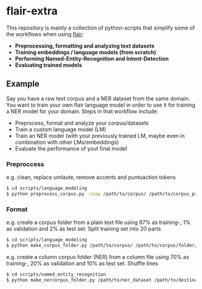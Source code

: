 # flair-extra

This repository is mainly a collection of python-scripts that simplify some of the workflows when using [flair](https://github.com/flairNLP/flair):
* **Preprocessing, formatting and analyzing text datasets**
* **Training embeddings / language models (from scratch)**
* **Performing Named-Entity-Recognition and Intent-Detection**
* **Evaluating trained models**

## Example
Say you have a raw text corpus and a NER dataset from the same domain. You want to train your own flair language model in order to use it for training a NER model for your domain. Steps in that workflow include:
* Preprocess, format and analyze your corpus/datasets
* Train a custom language model (LM)
* Train an NER model (with your previously trained LM, maybe even in combination with other LMs/embeddings)
* Evaluate the performance of yout final model

### Preproccess
e.g. clean, replace umlaute, remove accents and puntuaction tokens
```bash
$ cd scripts/language_modeling
$ python preprocess_corpus.py -cuap /path/to/corpus/ /path/to/corpus_proc/
```

### Format
e.g. create a corpus folder from a plain text file using 97% as training-, 1% as validation and 2% as test set. Split training set into 20 parts
```bash
$ cd scripts/language_modeling
$ python make_corpus_folder.py /path/to/corpus/ /path/to/corpus/folder/ -p 97-1-2 -s 20
```

e.g. create a column corpus folder (NER) from a column file using 70% as training-, 20% as validation and 10% as test set. Shuffle lines
```bash
$ cd scripts/named_entity_recognition
$ python make_nercorpus_folder.py /path/to/ner_dataset /path/to/destination/ -p 70-20-10 --shuffle
```
